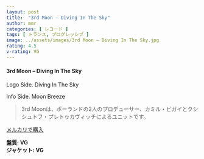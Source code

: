 ```yaml
---
layout: post
title:  "3rd Moon – Diving In The Sky"
author: mmr
categories: [ レコード ]
tags: [ トランス, プログレッシブ ]
image: ../assets/images/3rd Moon – Diving In The Sky.jpg
rating: 4.5
v-rating: VG
---
```


#### 3rd Moon – Diving In The Sky

Logo Side. Diving In The Sky

Info Side. Moon Breeze

> 3rd Moonは、ポーランドの2人のプロデューサー、カミル・ビガイとクシシュトフ・プレトゥカヴィッチによるユニットです。


[メルカリで購入](https://jp.mercari.com/item/m14981845406)

<div class="mt-4 mb-4 d-flex align-items-center">
<strong class="mr-1">盤質: VG</strong>
</div>
<div class="mt-4 mb-4 d-flex align-items-center">
<strong class="mr-1">ジャケット: VG</strong>
</div>
